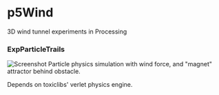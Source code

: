 # p5Wind
3D wind tunnel experiments in Processing

### ExpParticleTrails

![Screenshot](https://raw.githubusercontent.com/pch-innovations/p5Wind/master/doc/ExpParticleTrails.png)
Particle physics simulation with wind force, and "magnet" attractor behind obstacle.

Depends on toxiclibs' verlet physics engine.
